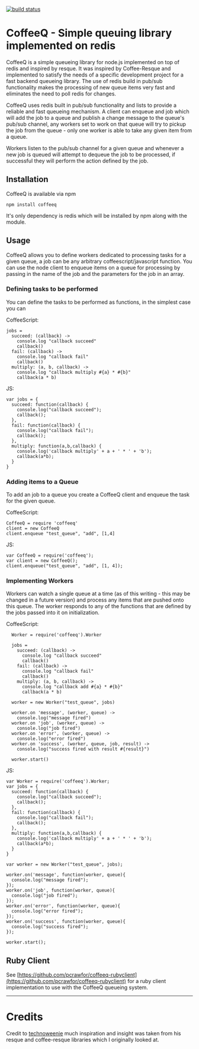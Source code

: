 [![build status](https://secure.travis-ci.org/pcrawfor/coffeeq.png)](http://travis-ci.org/pcrawfor/coffeeq)
# CoffeeQ - Simple queuing library implemented on redis

CoffeeQ is a simple queueing library for node.js implemented on top of redis and inspired by resque.  It was inspired by Coffee-Resque and implemented to satisfy the needs of a specific development project for a fast backend queueing library.  The use of redis build in pub/sub functionality makes the processing of new queue items very fast and eliminates the need to poll redis for changes.

CoffeeQ uses redis built in pub/sub functionality and lists to provide a reliable and fast queueing mechanism.  A client can enqueue and job which will add the job to a queue and publish a change message to the queue's pub/sub channel, any workers set to work on that queue will try to pickup the job from the queue - only one worker is able to take any given item from a queue.  

Workers listen to the pub/sub channel for a given queue and whenever a new job is queued will attempt to dequeue the job to be processed, if successful they will perform the action defined by the job.

## Installation

CoffeeQ is available via npm

`npm install coffeeq`

It's only dependency is redis which will be installed by npm along with the module.

## Usage

CoffeeQ allows you to define workers dedicated to processing tasks for a given queue, a job can be any arbitrary coffeescript/javascript function.  You can use the node client to enqueue items on a queue for processing by passing in the name of the job and the parameters for the job in an array.

### Defining tasks to be performed
  
You can define the tasks to be performed as functions, in the simplest case you can 

CoffeeScript:

    jobs =       
      succeed: (callback) ->
        console.log "callback succeed"
        callback()
      fail: (callback) ->
        console.log "callback fail"
        callback()
      multiply: (a, b, callback) ->
        console.log "callback multiply #{a} * #{b}"
        callback(a * b)
        
JS:

    var jobs = {
      succeed: function(callback) {
        console.log("callback succeed");
        callback();
      },
      fail: function(callback) {
        console.log("callback fail");
        callback();
      },
      multiply: function(a,b,callback) {
        console.log('callback multiply' + a + ' * ' + 'b');
        callback(a*b);      
      }      
    }

### Adding items to a Queue

To add an job to a queue you create a CoffeeQ client and enqueue the task for the given queue.

CoffeeScript:

    CoffeeQ = require 'coffeeq'
    client = new CoffeeQ
    client.enqueue "test_queue", "add", [1,4]

JS:

    var CoffeeQ = require('coffeeq');
    var client = new CoffeeQ();
    client.enqueue("test_queue", "add", [1, 4]);

### Implementing Workers

Workers can watch a single queue at a time (as of this writing - this may be changed in a future version) and process any items that are pushed onto this queue.  The worker responds to any of the functions that are defined by the jobs passed into it on initialization.

CoffeeScript:

      Worker = require('coffeeq').Worker

      jobs =              
        succeed: (callback) ->
          console.log "callback succeed"
          callback()
        fail: (callback) ->
          console.log "callback fail"
          callback()
        multiply: (a, b, callback) ->
          console.log "callback add #{a} * #{b}"
          callback(a * b)

      worker = new Worker("test_queue", jobs)

      worker.on 'message', (worker, queue) ->
        console.log("message fired")
      worker.on 'job', (worker, queue) ->
        console.log("job fired")
      worker.on 'error', (worker, queue) ->
        console.log("error fired")
      worker.on 'success', (worker, queue, job, result) ->
        console.log("success fired with result #{result}")

      worker.start()

JS:

    var Worker = require('coffeeq').Worker;
    var jobs = {
      succeed: function(callback) {
        console.log("callback succeed");
        callback();
      },
      fail: function(callback) {
        console.log("callback fail");
        callback();
      },
      multiply: function(a,b,callback) {
        console.log('callback multiply' + a + ' * ' + 'b');
        callback(a*b);      
      }
    }
    
    var worker = new Worker("test_queue", jobs);
    
    worker.on('message', function(worker, queue){
      console.log("message fired");
    });
    worker.on('job', function(worker, queue){
      console.log("job fired");
    });
    worker.on('error', function(worker, queue){
      console.log("error fired");
    });
    worker.on('success', function(worker, queue){
      console.log("success fired");
    });

    worker.start();
    
## Ruby Client

See [https://github.com/pcrawfor/coffeeq-rubyclient](https://github.com/pcrawfor/coffeeq-rubyclient) for a ruby client implementation to use with the CoffeeQ queueing system.
    
---    

# Credits

Credit to [technoweenie](https://github.com/technoweenie) much inspiration and insight was taken from his resque and coffee-resque libraries which I originally looked at.